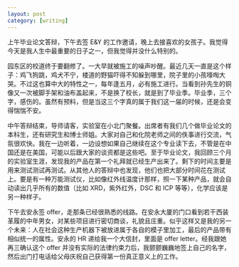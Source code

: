 ```yaml
---
layout: post
category: [writing]
---
```


上午毕业论文答辩，下午去签 E&Y 的工作邀请，晚上去接喜欢的女孩子。我觉得今天是我人生中最重要的日子之一，但我觉得并没什么特别的。

园东区的校道终于要翻修了。一大早就被施工的噪声吵醒。最近几天一直是这个样子：鸡飞狗跳，鸡犬不宁，楼道的野猫吓得不知躲到哪里，院子里的小孩嚎啕大哭。不过这也算中大的特性之一，每年逢五月，必有施工进行。当看到孙先生的铜像又一次被脚手架和油布盖起来，不是换了校长，就是到了毕业季。毕业季，三个字，感伤的。虽然有预料，但是当这三个字真的属于我们这一届的时候，还是会变得惴惴不安。

中午答辩结束，导师请客，实验室在小北门聚餐。出席者有我们几个做毕业论文的本科生，还有研究生和博士师姐。大家对自己和化院老师之间的佚事进行交流，气氛很欢快。我在一边听着，一边设想如果自己继续在这个专业读下去，不管是在中国还是在美国，可能以后跟大家的谈资都是这些吧。至于毕业论文，我回顾三个月的实验室生涯，发现我的产品在第一个礼拜就已经生产出来了。剩下的时间主要是用来测试测试再测试。从其他人的答辩中也发现，他们也把大部分时间花在测试上。要是有一种万能测试仪，比如像红外线温度计那样，照一下某种产品，就会自动读出几乎所有的数值（比如 XRD，紫外红外，DSC 和 ICP 等等），化学应该是另一种样子。

下午去安永签 offer，走那条已经很熟悉的线路。在安永大厦的门口看到若干西装革履的中年男女，对某些项目进行密切商谈，礼貌且庄重。似乎这样又是我的另一个未来：人在社会这种生产机器下被放进属于各自的模子里加工，最后的产品带有相似统一的属性。安永的 HR 递给我一个大信封，里面是 offer letter。经我跟她再三确认这个 offer 并没有实际的法律约束力后，我颤颤巍巍地签上自己的名字，然后出门打电话给父母庆祝自己获得第一份真正意义上的工作。
